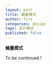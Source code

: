 ```yaml
---
layout: post
title: 蝇量模式
author: fire
categories: design
tags: 设计模式
published: false
---
```


**蝇量模式**

To be continued !